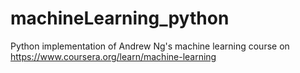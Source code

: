 # machineLearning_python
Python implementation of Andrew Ng's machine learning course on https://www.coursera.org/learn/machine-learning
